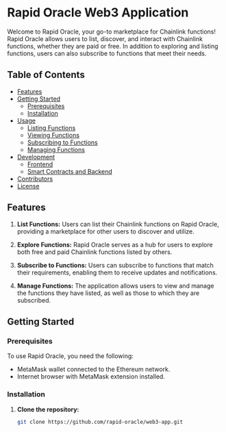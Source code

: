 # Rapid Oracle Web3 Application

Welcome to Rapid Oracle, your go-to marketplace for Chainlink functions! Rapid Oracle allows users to list, discover, and interact with Chainlink functions, whether they are paid or free. In addition to exploring and listing functions, users can also subscribe to functions that meet their needs.

## Table of Contents
- [Features](#features)
- [Getting Started](#getting-started)
  - [Prerequisites](#prerequisites)
  - [Installation](#installation)
- [Usage](#usage)
  - [Listing Functions](#listing-functions)
  - [Viewing Functions](#viewing-functions)
  - [Subscribing to Functions](#subscribing-to-functions)
  - [Managing Functions](#managing-functions)
- [Development](#development)
  - [Frontend](#frontend)
  - [Smart Contracts and Backend](#smart-contracts-and-backend)
- [Contributors](#contributors)
- [License](#license)

## Features

1. **List Functions:** Users can list their Chainlink functions on Rapid Oracle, providing a marketplace for other users to discover and utilize.

2. **Explore Functions:** Rapid Oracle serves as a hub for users to explore both free and paid Chainlink functions listed by others.

3. **Subscribe to Functions:** Users can subscribe to functions that match their requirements, enabling them to receive updates and notifications.

4. **Manage Functions:** The application allows users to view and manage the functions they have listed, as well as those to which they are subscribed.

## Getting Started

### Prerequisites

To use Rapid Oracle, you need the following:

- MetaMask wallet connected to the Ethereum network.
- Internet browser with MetaMask extension installed.

### Installation

1. **Clone the repository:**
   ```bash
   git clone https://github.com/rapid-oracle/web3-app.git
```